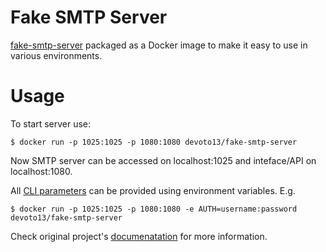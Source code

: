# Fake SMTP Server

[fake-smtp-server](https://github.com/ReachFive/fake-smtp-server) packaged as a Docker image to make it easy to use in various environments.

# Usage

To start server use:

    $ docker run -p 1025:1025 -p 1080:1080 devoto13/fake-smtp-server

Now SMTP server can be accessed on localhost:1025 and inteface/API on localhost:1080.

All [CLI parameters](https://github.com/ReachFive/fake-smtp-server#usage) can be provided using environment variables. E.g.

    $ docker run -p 1025:1025 -p 1080:1080 -e AUTH=username:password devoto13/fake-smtp-server

Check original project's [documenatation](https://github.com/ReachFive/fake-smtp-server/blob/master/README.md) for more information.
